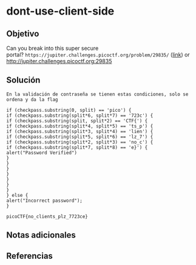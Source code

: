 # dont-use-client-side
## Objetivo
Can you break into this super secure portal? `https://jupiter.challenges.picoctf.org/problem/29835/` ([link](https://jupiter.challenges.picoctf.org/problem/29835/)) or http://jupiter.challenges.picoctf.org:29835
## Solución
```
En la validación de contraseña se tienen estas condiciones, solo se ordena y da la flag

if (checkpass.substring(0, split) == 'pico') {
if (checkpass.substring(split*6, split*7) == '723c') {
if (checkpass.substring(split, split*2) == 'CTF{') {
if (checkpass.substring(split*4, split*5) == 'ts_p') {
if (checkpass.substring(split*3, split*4) == 'lien') {
if (checkpass.substring(split*5, split*6) == 'lz_7') {
if (checkpass.substring(split*2, split*3) == 'no_c') {
if (checkpass.substring(split*7, split*8) == 'e}') {
alert("Password Verified")
}
}
}
}
}
}
}
} else {
alert("Incorrect password");
}

picoCTF{no_clients_plz_7723ce}
```
## Notas adicionales
## Referencias